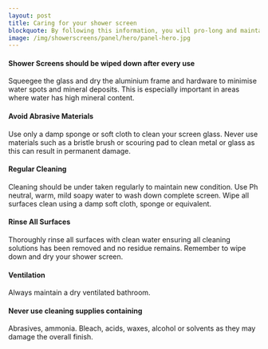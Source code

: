 ```yaml
---
layout: post
title: Caring for your shower screen 
blockquote: By following this information, you will pro-long and maintain your shower screens life span.
image: /img/showerscreens/panel/hero/panel-hero.jpg 
---
```

#### Shower Screens should be wiped down after every use 
Squeegee the glass and dry the aluminium frame and hardware to minimise water spots and mineral deposits. This is especially important in areas where water has high mineral content.
#### Avoid Abrasive Materials
Use only a damp sponge or soft cloth to clean your screen glass. Never use materials such as a bristle brush or scouring pad to clean metal or glass as this can result in permanent damage.
#### Regular Cleaning
Cleaning should be under taken regularly to maintain new condition. Use Ph neutral, warm, mild soapy water to wash down complete screen. Wipe all surfaces clean using a damp soft cloth, sponge or equivalent.
#### Rinse All Surfaces
Thoroughly rinse all surfaces with clean water ensuring all cleaning solutions has been removed and no residue remains. Remember to wipe down and dry your shower screen.
#### Ventilation
Always maintain a dry ventilated bathroom.
#### Never use cleaning supplies containing                                                                          
Abrasives, ammonia. Bleach, acids, waxes, alcohol or solvents as they may damage the overall finish.

                        